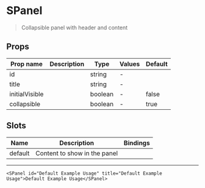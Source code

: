# SPanel

> Collapsible panel with header and content

## Props

| Prop name      | Description | Type    | Values | Default |
| -------------- | ----------- | ------- | ------ | ------- |
| id             |             | string  | -      |         |
| title          |             | string  | -      |         |
| initialVisible |             | boolean | -      | false   |
| collapsible    |             | boolean | -      | true    |

## Slots

| Name    | Description                  | Bindings |
| ------- | ---------------------------- | -------- |
| default | Content to show in the panel |          |

---

```vue live
<SPanel id="Default Example Usage" title="Default Example Usage">Default Example Usage</SPanel>
```
